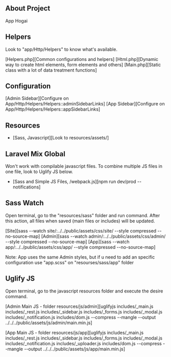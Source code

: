 
## About Project
 
App Hogai

## Helpers

Look to "app/Http/Helpers" to know what's available.

[Helpers.php][Common configurations and helpers]
[Html.php][Dynamic way to create html elements, form elements and others]
[Main.php][Static class with a lot of data treatment functions]

## Configuration

[Admin Sidebar][Configure on App/Http/Helpers/Helpers::adminSidebarLinks]
[App Sidebar][Configure on App/Http/Helpers/Helpers::appSidebarLinks]


## Resources

- [Sass, Javascript][Look to resources/assets/]


## Laravel Mix Global
Won't work with compilable javascript files. To combine multiple JS files in one file, look to Uglify JS below.

- [Sass and Simple JS Files, /webpack.js][npm run dev/prod --notifications]


## Sass Watch
Open terminal, go to the "resources/sass" folder and run command. After this action, all files when saved (main files or includes) will be updated.
 
[Site][sass --watch site/:../../public/assets/css/site/ --style compressed --no-source-map]
[Admin][sass --watch admin/:../../public/assets/css/admin/ --style compressed --no-source-map] 
[App][sass --watch app/:../../public/assets/css/app/ --style compressed --no-source-map]

Note: App uses the same Admin styles, but if u need to add an specific configuration use "app.scss" on "resourses/sass/app" folder


## Uglify JS
Open terminal, go to the javascript resources folder and execute the desire command.

[Admin Main JS - folder resources/js/admin][uglifyjs includes/_main.js includes/_rest.js includes/_sidebar.js includes/_forms.js includes/_modal.js includes/_notification.js includes/dom.js --compress --mangle --output ../../../public/assets/js/admin/main.min.js]

[App Main JS - folder resources/js/app][uglifyjs includes/_main.js includes/_rest.js includes/_sidebar.js includes/_forms.js includes/_modal.js includes/_notification.js includes/_uploader.js includes/dom.js --compress --mangle --output ../../../public/assets/js/app/main.min.js]
